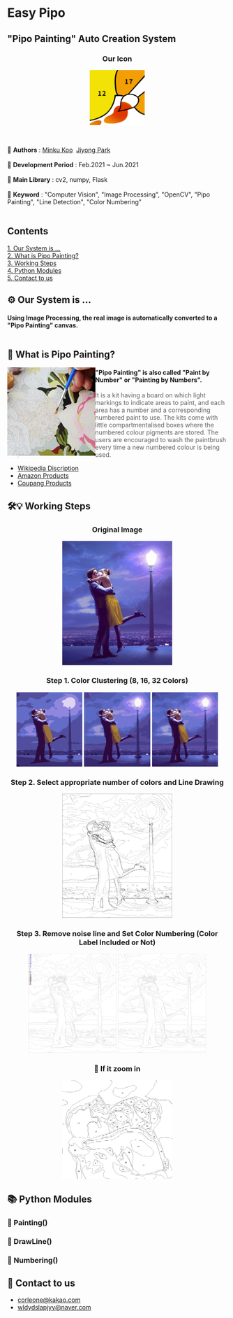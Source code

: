 # Easy Pipo
## "Pipo Painting" Auto Creation System

<h3 align="center">Our Icon</h3>
<p align="center">
  <img src="/about_project/logo.png" width="25%" title="logo" ></img>
</p><br>

📌 **Authors** :  [Minku Koo](https://github.com/Minku-Koo) &nbsp;[Jiyong Park](https://github.com/Ji-yong219)      <br><br>
📌 **Development Period** : Feb.2021 ~ Jun.2021     <br><br>
📌 **Main Library** : cv2, numpy, Flask       <br><br>
📌 **Keyword** : "Computer Vision", "Image Processing", "OpenCV", "Pipo Painting", "Line Detection", "Color Numbering"       <br><br>

## Contents
[1. Our System is ...](#-our-system-is)    
[2. What is Pipo Painting?](#-what-is-pipo-painting)    
[3. Working Steps](#https://github.com/AutoPipo/Auto-create-Pipo-Painting#-working-steps)    
[4. Python Modules](#https://github.com/AutoPipo/Auto-create-Pipo-Painting#-python-modules)    
[5. Contact to us](#https://github.com/AutoPipo/Auto-create-Pipo-Painting#-contact-to-us)    


## ⚙ Our System is ...
#### Using Image Processing, the real image is automatically converted to a "Pipo Painting" canvas.   <br><br>

## 🤔 What is Pipo Painting?
<img src="/about_project/pipo-example.jpg" width="40%" title="pipopainting-example" style="float: left" ></img>    

#### "Pipo Painting" is also called "Paint by Number" or "Painting by Numbers".    

> It is a kit having a board on which light markings to indicate areas to paint, and each area has a number and a corresponding numbered paint to use. 
> The kits come with little compartmentalised boxes where the numbered colour pigments are stored. 
> The users are encouraged to wash the paintbrush every time a new numbered colour is being used.


* [Wikipedia Discription](https://en.wikipedia.org/wiki/Paint_by_number)   
* [Amazon Products](https://www.amazon.com/Pipo-Painting/s?k=Pipo+Painting)   
* [Coupang Products](https://www.coupang.com/np/search?q=%ED%94%BC%ED%8F%AC%ED%8E%98%EC%9D%B8%ED%8C%85&channel=relate)

## 🛠💡 Working Steps

<h3  align="center">Original Image</h3>
<p align="center">
  <img src="/about_project/test-image/lala.jpg" width="50%" title="original"></img>
</p>

<h3 align="center" >Step 1. Color Clustering (8, 16, 32 Colors)</h3>
<!--<h3  align="center">8 Colors&nbsp;&nbsp;&nbsp;&nbsp;&nbsp;&nbsp;&nbsp;&nbsp;&nbsp;&nbsp;&nbsp;/&nbsp;&nbsp;&nbsp;&nbsp;&nbsp;&nbsp;&nbsp;&nbsp;&nbsp;&nbsp;&nbsp;
  16 Colors&nbsp;&nbsp;&nbsp;&nbsp;&nbsp;&nbsp;&nbsp;&nbsp;&nbsp;&nbsp;&nbsp;/&nbsp;&nbsp;&nbsp;&nbsp;&nbsp;&nbsp;&nbsp;&nbsp;&nbsp;&nbsp;&nbsp;
  32 Colors
</h3>-->
<p align="center">
  <img src="/about_project/test-image/lala-color-8.jpg" width="30%" title="8 colors" ></img>
  <img src="/about_project/test-image/lala-color-16.jpg" width="30%" title="16 colors"></img>
  <img src="/about_project/test-image/lala-color-32.jpg" width="30%" title="32 colors"></img>
</p>

<h3 align="center" >Step 2. Select appropriate number of colors and Line Drawing</h3>
<p align="center">
  <img src="/about_project/test-image/lala-lainedraw.jpg" width="50%" title="line drawing"></img>
</p>

<h3 align="center" >Step 3. Remove noise line and Set Color Numbering (Color Label Included or Not)</h3>
<!--<h3  align="center">Color Label Included&nbsp;&nbsp;&nbsp;&nbsp;&nbsp;/&nbsp;&nbsp;&nbsp;&nbsp;&nbsp; Unincluded
</h3>-->
<p align="center">
  <img src="/about_project/test-image/lala-numbering-label.jpg" width="40%" title="numbering+label"></img>
  <img src="/about_project/test-image/lala-numbering.jpg" width="40%" title="numbering+non_label"></img>
</p>

<h3 align="center" >🔎 If it zoom in</h3>
<p align="center">
  <img src="/about_project/test-image/lala-numbering-expand.jpg" width="50%" title="numbering-expand"></img>
</p>

## 📚 Python Modules

### 📍 Painting()

### 📍 DrawLine()

### 📍 Numbering()

## 📧 Contact to us
- corleone@kakao.com
- wldydslapjyy@naver.com 

